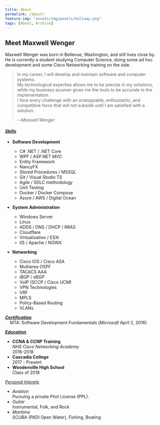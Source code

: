 ```yaml
---
title: About
permalink: /about/
feature-img: "assets/img/pexels/hallway.png"
tags: [About, Archive]
---
```


## Meet Maxwell Wenger

Maxwell Wenger was born in Bellevue, Washington, and still lives close by. He is currently a student studying Computer Science, doing some ad hoc development and some Cisco Networking training on the side.

>In my career, I will develop and maintain software and computer systems.   
>My technological expertise allows me to be precise in my solutions, while my business acumen gives me the tools to be accurate in the implementation.  
>I face every challenge with an unstoppable, enthusiastic, and competitive force that will not subside until I am satisfied with a solution. 
>
> --<cite>Maxwell Wenger</cite>

#### _<u>Skills</u>_

* **Software Development**
  * C# .NET / .NET Core 
  * WPF / ASP.NET MVC 
  * Entity Framework 
  * NancyFX 
  * Stored Procedures / MSSQL 
  * Git / Visual Studio TS 
  * Agile / SDLC methodology 
  * Unit Testing 
  * Docker / Docker Compose 
  * Azure / AWS / Digital Ocean

* **System Administration**
  * Windows Server 
  * Linux 
  * ADDS / DNS / DHCP / RRAS 
  * Cloudflare 
  * Virtualization / ESXi 
  * IIS / Apache / NGINX 

* **Networking**
  * Cisco IOS / Cisco ASA 
  * Multiarea OSPF 
  * TACACS AAA 
  * iBGP / eBGP 
  * VoIP (SCCP / Cisco UCM) 
  * VPN Technologies 
  * VRF 
  * MPLS 
  * Policy-Based Routing 
  * VLANs

**_<u>Certification</u>_**  
&nbsp;&nbsp;&nbsp;&nbsp;MTA: Software Development Fundamentals (_Microsoft_ April 2, 2016)
 
**_<u>Education</u>_**
* **CCNA & CCNP Training**  
_NHS Cisco Networking Academy_  
2016-2018  
* **Cascadia College**  
2017 - Present
* **Woodenville High School**  
Class of 2018


_<u>Personal Interets</u>_
 * _Aviation_  
  Pursuing a private Pilot License (PPL).
 * _Guitar_  
  Instrumental, Folk, and Rock
 * _Maritime_  
  SCUBA (PADI Open Water), Fishing, Boating

